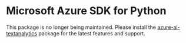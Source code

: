 # Microsoft Azure SDK for Python

This package is no longer being maintained. Please install the [azure-ai-textanalytics](https://pypi.org/project/azure-ai-textanalytics/) package for the latest features and support.
